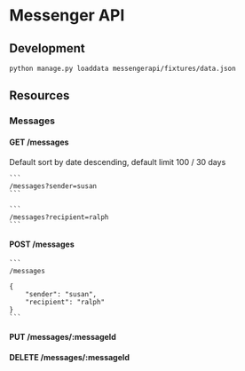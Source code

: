 # Messenger API

## Development

    python manage.py loaddata messengerapi/fixtures/data.json

## Resources

### Messages

#### GET /messages
Default sort by date descending, default limit 100 / 30 days

    ```
    /messages?sender=susan
    ```

    ```
    /messages?recipient=ralph
    ```


#### POST /messages

    ```
    /messages

    {
        "sender": "susan",
        "recipient": "ralph"
    }
    ```

#### PUT /messages/:messageId
#### DELETE /messages/:messageId
